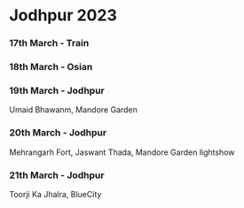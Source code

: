 # Jodhpur 2023

### 17th March - Train

### 18th March - Osian

### 19th March - Jodhpur
Umaid Bhawanm, Mandore Garden

### 20th March - Jodhpur
Mehrangarh Fort, Jaswant Thada, Mandore Garden lightshow

### 21th March - Jodhpur
Toorji Ka Jhalra, BlueCity
